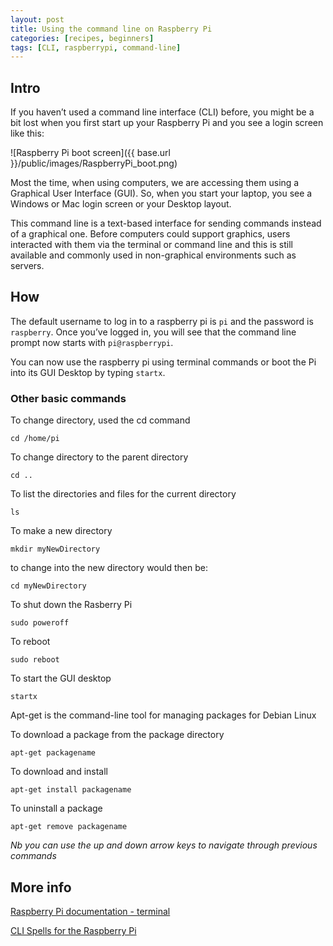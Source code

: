 ```yaml
---
layout: post
title: Using the command line on Raspberry Pi
categories: [recipes, beginners]
tags: [CLI, raspberrypi, command-line]
---
```


## Intro

If you haven’t used a command line interface (CLI) before, you might be a bit lost when you first start up your Raspberry Pi and you see a login screen like this:

![Raspberry Pi boot screen]({{ base.url }}/public/images/RaspberryPi_boot.png)

Most the time, when using computers, we are accessing them using a Graphical User Interface (GUI). So, when you start your laptop, you see a Windows or Mac login screen or your Desktop layout.

This command line is a text-based interface for sending commands instead of a graphical one.  Before computers could support graphics, users interacted with them via the terminal or command line and this is still available and commonly used in non-graphical environments such as servers.


## How

The default username to log in to a raspberry pi is `pi` and the password is `raspberry`. Once you’ve logged in, you will see that the command line prompt now starts with `pi@raspberrypi`.

You can now use the raspberry pi using terminal commands or boot the Pi into its GUI Desktop by typing `startx`.

### Other basic commands

To change directory, used the cd command

`cd /home/pi`

To change directory to the parent directory

`cd ..`

To list the directories and files for the current directory

`ls`

To make a new directory

`mkdir myNewDirectory`

to change into the new directory would then be:

`cd myNewDirectory`

To shut down the Rasberry Pi

`sudo poweroff`

To reboot

`sudo reboot`

 To start the GUI desktop

`startx`

Apt-get is the command-line tool for managing packages for Debian Linux

To download a package from the package directory

`apt-get packagename`

To download and install

`apt-get install packagename`

To uninstall a package

`apt-get remove packagename`

*Nb you can use the up and down arrow keys to navigate through previous commands*

## More info

[Raspberry Pi documentation - terminal](https://www.raspberrypi.org/documentation/usage/terminal/
)

[CLI Spells for the Raspberry Pi](http://elinux.org/CLI_Spells_for_the_Raspberry_Pi
)
